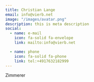 ```yaml
---
title: Christian Lange
email: info@vierb.net
image: "/images/avatar.png"
description: this is meta description
social:
  - name: e-mail
    icon: fa-solid fa-envelope
    link: mailto:info@vierb.net

  - name: phone
    icon: fa-solid fa-phone
    link: tel:+4917632182999
---
```


Zimmerer